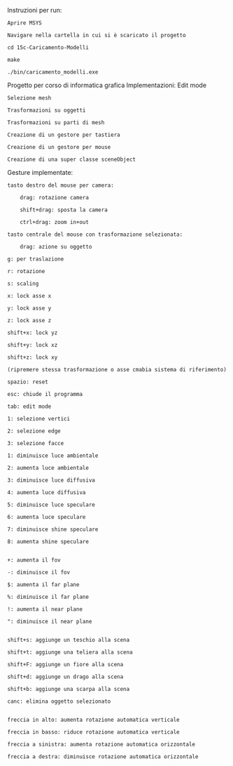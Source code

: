 Instruzioni per run:

    Aprire MSYS

    Navigare nella cartella in cui si è scaricato il progetto

    cd 15c-Caricamento-Modelli

    make
    
    ./bin/caricamento_modelli.exe


Progetto per corso di informatica grafica
Implementazioni:
    Edit mode

    Selezione mesh

    Trasformazioni su oggetti

    Trasformazioni su parti di mesh

    Creazione di un gestore per tastiera

    Creazione di un gestore per mouse

    Creazione di una super classe sceneObject


Gesture implementate:

    tasto destro del mouse per camera:

        drag: rotazione camera

        shift+drag: sposta la camera

        ctrl+drag: zoom in+out

    tasto centrale del mouse con trasformazione selezionata:

        drag: azione su oggetto

    g: per traslazione

    r: rotazione

    s: scaling

    x: lock asse x

    y: lock asse y

    z: lock asse z

    shift+x: lock yz

    shift+y: lock xz

    shift+z: lock xy

    (ripremere stessa trasformazione o asse cmabia sistema di riferimento)

    spazio: reset

    esc: chiude il programma

    tab: edit mode

    1: selezione vertici

    2: selezione edge

    3: selezione facce

    1: diminuisce luce ambientale

    2: aumenta luce ambientale

    3: diminuisce luce diffusiva

    4: aumenta luce diffusiva

    5: diminuisce luce speculare

    6: aumenta luce speculare

    7: diminuisce shine speculare

    8: aumenta shine speculare


    +: aumenta il fov

    -: diminuisce il fov

    $: aumenta il far plane

    %: diminuisce il far plane

    !: aumenta il near plane

    ": diminuisce il near plane


    shift+s: aggiunge un teschio alla scena

    shift+t: aggiunge una teliera alla scena

    shift+F: aggiunge un fiore alla scena

    shift+d: aggiunge un drago alla scena

    shift+b: aggiunge una scarpa alla scena

    canc: elimina oggetto selezionato


    freccia in alto: aumenta rotazione automatica verticale

    freccia in basso: riduce rotazione automatica verticale

    freccia a sinistra: aumenta rotazione automatica orizzontale

    freccia a destra: diminuisce rotazione automatica orizzontale
    
  
  

